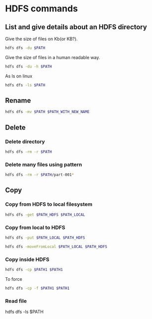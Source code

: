 
# HDFS commands

## List and give details about an HDFS directory

Give the size of files on Kb(or KB?).

```bash
hdfs dfs -du $PATH
```

Give the size of files in a human readable way.

```bash
hdfs dfs -du -h $PATH
```

As ls on linux

```bash
hdfs dfs -ls $PATH
```

## Rename

```bash
hdfs dfs -mv $PATH $PATH_WITH_NEW_NAME
```

## Delete

### Delete directory

```bash
hdfs dfs -rm -r $PATH
```

### Delete many files using pattern

```bash
hdfs dfs -rm -r $PATH/part-001*
```

## Copy

### Copy from HDFS to local filesystem

```bash
hdfs dfs -get $PATH_HDFS $PATH_LOCAL
```

### Copy from local to HDFS

```bash
hdfs dfs -put $PATH_LOCAL $PATH_HDFS
```

```bash
hdfs dfs -moveFromLocal $PATH_LOCAL $PATH_HDFS
```

### Copy inside HDFS

```bash
hdfs dfs -cp $PATH1 $PATH1
```

To force

```bash
hdfs dfs -cp -f $PATH1 $PATH1
```

### Read file

hdfs dfs -ls $PATH